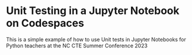 # Unit Testing in a Jupyter Notebook on Codespaces

This is a simple example of how to use Unit tests in Jupyter Notebooks for Python teachers
at the NC CTE Summer Conference 2023
